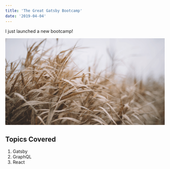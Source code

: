 ```yaml
---
title: 'The Great Gatsby Bootcamp'
date: '2019-04-04'
---
```


I just launched a new bootcamp!

![Grass](./grass.png)

## Topics Covered

1. Gatsby
2. GraphQL
3. React
